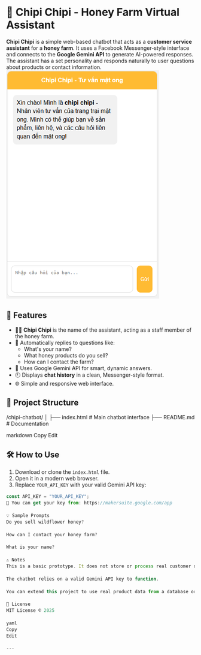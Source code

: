 # 💬 Chipi Chipi - Honey Farm Virtual Assistant

**Chipi Chipi** is a simple web-based chatbot that acts as a **customer service assistant** for a **honey farm**. It uses a Facebook Messenger-style interface and connects to the **Google Gemini API** to generate AI-powered responses. The assistant has a set personality and responds naturally to user questions about products or contact information.
![Chat Interface](https://github.com/nguyenleduy03/genmini_chat/blob/main/Capture.PNG)


## 🚀 Features

- 🧑‍💼 **Chipi Chipi** is the name of the assistant, acting as a staff member of the honey farm.
- 💬 Automatically replies to questions like:
  - What's your name?
  - What honey products do you sell?
  - How can I contact the farm?
- 🧠 Uses Google Gemini API for smart, dynamic answers.
- 🕘 Displays **chat history** in a clean, Messenger-style format.
- 🌐 Simple and responsive web interface.

## 📁 Project Structure

/chipi-chatbot/
│
├── index.html # Main chatbot interface
├── README.md # Documentation

markdown
Copy
Edit

## 🛠️ How to Use

1. Download or clone the `index.html` file.
2. Open it in a modern web browser.
3. Replace `YOUR_API_KEY` with your valid Gemini API key:

```javascript
const API_KEY = "YOUR_API_KEY";
🔐 You can get your key from: https://makersuite.google.com/app

💡 Sample Prompts
Do you sell wildflower honey?

How can I contact your honey farm?

What is your name?

⚠️ Notes
This is a basic prototype. It does not store or process real customer data.

The chatbot relies on a valid Gemini API key to function.

You can extend this project to use real product data from a database or JSON file.

📜 License
MIT License © 2025

yaml
Copy
Edit

---
